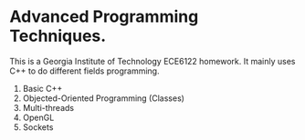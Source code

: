# Advanced Programming Techniques.
This is a Georgia Institute of Technology ECE6122 homework. It mainly uses C++ to do different fields programming.
1. Basic C++ 
2. Objected-Oriented Programming (Classes)
3. Multi-threads
4. OpenGL
5. Sockets
